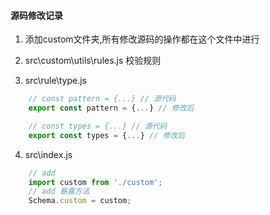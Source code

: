 #### 源码修改记录

1. 添加custom文件夹,所有修改源码的操作都在这个文件中进行

2. src\custom\utils\rules.js 校验规则

3. src\rule\type.js
```js
    // const pattern = {...} // 源代码
    export const pattern = {...} // 修改后

    // const types = {...} // 源代码
    export const types = {...} // 修改后

```
4. src\index.js
```js
    // add 
    import custom from './custom';
    // add 暴露方法 
    Schema.custom = custom;

```
